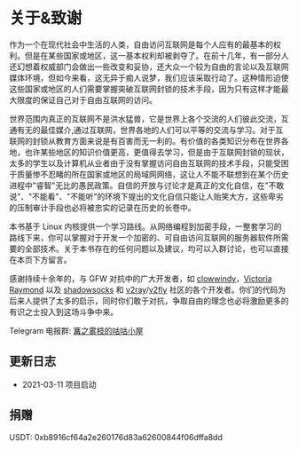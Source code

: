 # 关于&致谢 <!-- {docsify-ignore-all} -->

作为一个在现代社会中生活的人类，自由访问互联网是每个人应有的最基本的权利。但是在某些国家或地区，这一基本权利却被剥夺了。在前十几年，有一部分人还幻想着权威部门会做出一些改变和妥协，还大众一个较为自由的言论以及互联网媒体环境，但如今来看，这无异于痴人说梦，我们应该采取行动了。这种情形迫使这些国家或地区的人们需要掌握突破互联网封锁的技术手段，因为只有这样才能最大限度的保证自己对于自由互联网的访问。

世界范围内真正的互联网不是洪水猛兽，它是世界上各个交流的人们彼此交流，互通有无的最佳媒介,通过互联网，世界各地的人们可以平等的交流与学习。对于互联网的封锁从教育方面来说是有百害而无一利的。有价值的各类知识分布在世界各地，也许某些地区的知识价值更高，更值得去学习，但是由于互联网封锁的现状，太多的学生以及计算机从业者由于没有掌握访问自由互联网的技术手段，只能受困于质量惨不忍睹的所在国家或地区的局域网网络，这让人不能不联想到在某个历史进程中"睿智"无比的愚民政策。自信的开放与讨论才是真正的文化自信，在"不敢说"、"不能看"、"不能听"的环境下提出的文化自信只能让人贻笑大方，这些卑劣的压制审计手段也必将被忠实的记录在历史的长卷中。

本书基于 Linux 内核提供一个学习路线。从网络编程到加密手段，一整套学习的路线下来，你可以掌握对于开发一个加密的、可自由访问互联网的服务器软件所需要的全部技术。关于本书存在的任何问题以及建议，均可以入群讨论，也可以直接在本页下方留言。

感谢持续十余年的，与 GFW 对抗中的广大开发者，如 [clowwindy](https://github.com/clowwindy)，[Victoria Raymond](https://github.com/VictoriaRaymond) 以及 [shadowsocks](https://github.com/shadowsocks) 和 [v2ray](https://github.com/v2ray)/[v2fly](https://github.com/v2fly) 社区的各个开发者。你们的代码为后来人提供了太多的启示，同时你们敢于对抗，争取自由的理念也必将激励更多的有识之士投入到这场斗争中来。

Telegram 电报群: [篝之雾枝的咕咕小屋](https://t.me/kdwu1fan)

## 更新日志

- 2021-03-11 项目启动

## 捐赠

USDT: 0xb8916cf64a2e260176d83a62600844f06dffa8dd
